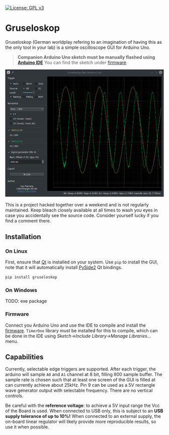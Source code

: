 [![License: GPL v3](https://img.shields.io/badge/License-GPLv3-blue.svg)](https://www.gnu.org/licenses/gpl-3.0)

# Gruseloskop

Gruseloskop (German worldplay refering to an imagination of having
this as the only tool in your lab) is a simple oscilloscope GUI for Arduino Uno. 

> **Companion Arduino Uno sketch must be manually flashed using [Arduino IDE][arduino]**
> You can find the sketch under [firmware][firmware]. 

![](screenshot.gif) 

This is a project hacked together over a weekend and is not regularly maintained. 
Keep bleach closely available at all times to wash you eyes in case you accidentally see
the source code. Consider yourself lucky if you find a comment there.

## Installation

### On Linux

First, ensure that [Qt][qt] is installed on your system. Use `pip` to install the GUI,
note that it will automatically install [PySide2][pyside] Qt bindings.

```sh
pip install gruseloskop
```

### On Windows

TODO: exe package

### Firmware

Connect you Arduino Uno and use the IDE to compile and install the [firmware][firmware].
`TimerOne` library must be installed for this to compile, which can be done in the IDE
using *Sketch->Include Library->Manage Libraries...* menu.

## Capabilities

Currently, selectable edge triggers are supported. After each trigger, the arduino will 
sample `A0` and `A1` channel at 8 bit, filling 800 sample buffer. The sample rate is 
chosen such that at least one screen of the GUI is filled at can currently achieve about
25kHz. Pin 9 can be used as a 5V rectangle wave generator output with selectable 
frequency. There are no vertical controls.

Be careful with the **reference voltage**: to achieve a 5V input range the Vcc of the 
Board is used. When connected to USB only, this is subject to an **USB supply tolerance
of up to 10%!** When connected to an external supply, the on-board linear regulator will 
likely provide more reproducible results, so use it when possible.




<!-- Markdown link & img dfn's -->
[arduino]: https://www.arduino.cc/en/software
[firmware]: https://github.com/EvilMav/gruseloskop/tree/master/firmware
[qt]: https://www.qt.io/
[pyside]: https://wiki.qt.io/Qt_for_Python